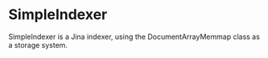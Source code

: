 # SimpleIndexer

SimpleIndexer is a Jina indexer, using the DocumentArrayMemmap class as a storage system.